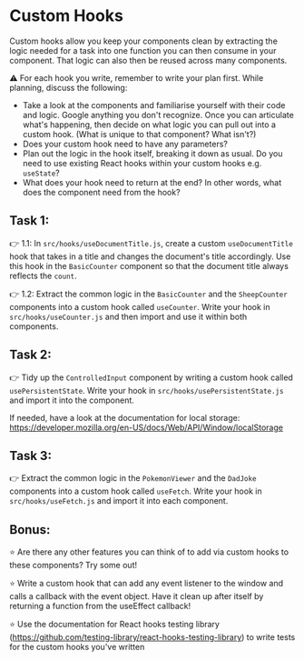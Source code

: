 # Custom Hooks

Custom hooks allow you keep your components clean by extracting the logic needed for a task into one function you can then consume in your component. That logic can also then be reused across many components.

⚠️ For each hook you write, remember to write your plan first. While planning, discuss the following:

- Take a look at the components and familiarise yourself with their code and logic. Google anything you don't recognize. Once you can articulate what's happening, then decide on what logic you can pull out into a custom hook. (What is unique to that component? What isn't?)
- Does your custom hook need to have any parameters?
- Plan out the logic in the hook itself, breaking it down as usual. Do you need to use existing React hooks within your custom hooks e.g. `useState`?
- What does your hook need to return at the end? In other words, what does the component need from the hook?

## Task 1:

👉 1.1: In `src/hooks/useDocumentTitle.js`, create a custom `useDocumentTitle` hook that takes in a title and changes the document's title accordingly. Use this hook in the `BasicCounter` component so that the document title always reflects the `count`.

👉 1.2: Extract the common logic in the `BasicCounter` and the `SheepCounter` components into a custom hook called `useCounter`. Write your hook in `src/hooks/useCounter.js` and then import and use it within both components.

## Task 2:

👉 Tidy up the `ControlledInput` component by writing a custom hook called `usePersistentState`. Write your hook in `src/hooks/usePersistentState.js` and import it into the component.

If needed, have a look at the documentation for local storage: https://developer.mozilla.org/en-US/docs/Web/API/Window/localStorage

## Task 3:

👉 Extract the common logic in the `PokemonViewer` and the `DadJoke` components into a custom hook called `useFetch`. Write your hook in `src/hooks/useFetch.js` and import it into each component.

## Bonus:

⭐ Are there any other features you can think of to add via custom hooks to these components? Try some out!

⭐ Write a custom hook that can add any event listener to the window and calls a callback with the event object. Have it clean up after itself by returning a function from the useEffect callback!

⭐ Use the documentation for React hooks testing library (https://github.com/testing-library/react-hooks-testing-library) to write tests for the custom hooks you've written
